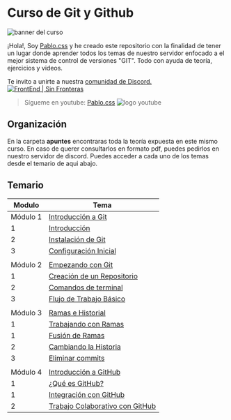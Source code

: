 # Curso de Git y Github

![banner del curso](https://i.postimg.cc/LsFd62z4/image.png)

¡Hola!, Soy [Pablo.css](https://github.com/Duz-Dev) y he creado este repositorio con la finalidad de tener un lugar donde aprender todos los temas de nuestro servidor enfocado a el mejor sistema de control de versiones "GIT". Todo con ayuda de teoría, ejercicios y videos.

Te invito a unirte a nuestra [comunidad de Discord.![FrontEnd | Sin Fronteras](https://i.postimg.cc/vZx9tjXC/image.png)](https://discord.gg/Rfzr3pMkr2)

> Sígueme en youtube: [Pablo.css](https://www.youtube.com/channel/UCJZEPJBru50Uh7NRdDIJe-w) ![logo youtube](https://i.postimg.cc/ZqL0DckF/youtube-256x180-1-1.png)

## Organización

En la carpeta **apuntes** encontraras toda la teoría expuesta en este mismo curso. En caso de querer consultarlos en formato pdf, puedes pedirlos en nuestro servidor de discord. Puedes acceder a cada uno de los temas desde el temario de aqui abajo.

## Temario

| Modulo | Tema|
| --- | --- |
|Módulo 1| [Introducción a Git](./Apuntes/Modulo_1.md) |
|1    |[Introducción](./Apuntes/Modulo_1.md/#qué-es-git)|
|2    |[Instalación de Git](./Apuntes/Modulo_1.md/#instalación-de-git)|
|3    |[Configuración Inicial](./Apuntes/Modulo_1.md/#configuración-inicial)|
|  |  |
|Módulo 2| [Empezando con Git](./Apuntes/Modulo_2.md) |
|1    |[Creación de un Repositorio](./Apuntes/Modulo_2.md/#creación-de-un-repositorio)|
|2    |[Comandos de terminal](./Apuntes/Modulo_2.md/#comandos-de-terminal)|
|3    |[Flujo de Trabajo Básico](./Apuntes/Modulo_2.md/#flujo-de-trabajo-básico)|
| | |
|Módulo 3| [Ramas e Historial](./Apuntes/Modulo_3.md) |
|1    |[Trabajando con Ramas](./Apuntes/Modulo_3.md/#trabajando-con-ramas)|
|1    |[Fusión de Ramas](./Apuntes/Modulo_3.md/#fusión-de-ramas)|
|2    |[Cambiando la Historia](./Apuntes/Modulo_3.md/#cambiando-la-historia)|
|3    |[Eliminar commits](./Apuntes/Modulo_3.md/#eliminar-commits)|
| | |
|Módulo 4| [Introducción a GitHub](./Apuntes/Modulo_4.md) |
|1    |[¿Qué es GitHub?](./Apuntes/Modulo_4.md/#qué-es-github)|
|1    |[Integración con GitHub](./Apuntes/Modulo_4.md/#introducción-a-github)|
|2    |[Trabajo Colaborativo con GitHub](./Apuntes/Modulo_4.md/#trabajo-colaborativo-con-github)|
